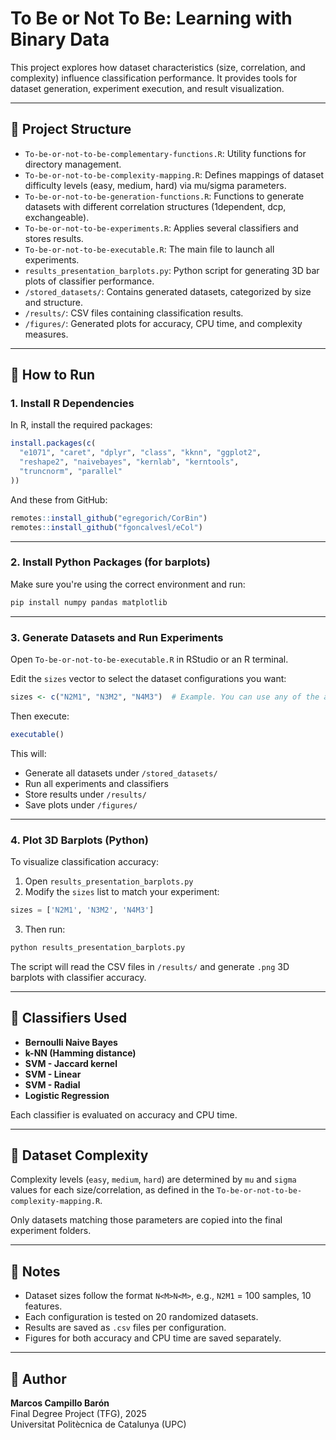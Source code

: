 
# To Be or Not To Be: Learning with Binary Data

This project explores how dataset characteristics (size, correlation, and complexity) influence classification performance. It provides tools for dataset generation, experiment execution, and result visualization.

---

## 📁 Project Structure

- `To-be-or-not-to-be-complementary-functions.R`: Utility functions for directory management.
- `To-be-or-not-to-be-complexity-mapping.R`: Defines mappings of dataset difficulty levels (easy, medium, hard) via mu/sigma parameters.
- `To-be-or-not-to-be-generation-functions.R`: Functions to generate datasets with different correlation structures (1dependent, dcp, exchangeable).
- `To-be-or-not-to-be-experiments.R`: Applies several classifiers and stores results.
- `To-be-or-not-to-be-executable.R`: The main file to launch all experiments.
- `results_presentation_barplots.py`: Python script for generating 3D bar plots of classifier performance.
- `/stored_datasets/`: Contains generated datasets, categorized by size and structure.
- `/results/`: CSV files containing classification results.
- `/figures/`: Generated plots for accuracy, CPU time, and complexity measures.

---

## 🚀 How to Run

### 1. Install R Dependencies

In R, install the required packages:

```r
install.packages(c(
  "e1071", "caret", "dplyr", "class", "kknn", "ggplot2",
  "reshape2", "naivebayes", "kernlab", "kerntools",
  "truncnorm", "parallel"
))
```

And these from GitHub:

```r
remotes::install_github("egregorich/CorBin")
remotes::install_github("fgoncalvesl/eCol")
```

---

### 2. Install Python Packages (for barplots)

Make sure you're using the correct environment and run:

```bash
pip install numpy pandas matplotlib
```

---

### 3. Generate Datasets and Run Experiments

Open `To-be-or-not-to-be-executable.R` in RStudio or an R terminal.

Edit the `sizes` vector to select the dataset configurations you want:

```r
sizes <- c("N2M1", "N3M2", "N4M3")  # Example. You can use any of the available formats.
```

Then execute:

```r
executable()
```

This will:

- Generate all datasets under `/stored_datasets/`
- Run all experiments and classifiers
- Store results under `/results/`
- Save plots under `/figures/`

---

### 4. Plot 3D Barplots (Python)

To visualize classification accuracy:

1. Open `results_presentation_barplots.py`
2. Modify the `sizes` list to match your experiment:

```python
sizes = ['N2M1', 'N3M2', 'N4M3']
```

3. Then run:

```bash
python results_presentation_barplots.py
```

The script will read the CSV files in `/results/` and generate `.png` 3D barplots with classifier accuracy.

---

## 🤖 Classifiers Used

- **Bernoulli Naive Bayes**
- **k-NN (Hamming distance)**
- **SVM - Jaccard kernel**
- **SVM - Linear**
- **SVM - Radial**
- **Logistic Regression**

Each classifier is evaluated on accuracy and CPU time.

---

## 🧠 Dataset Complexity

Complexity levels (`easy`, `medium`, `hard`) are determined by `mu` and `sigma` values for each size/correlation, as defined in the `To-be-or-not-to-be-complexity-mapping.R`.

Only datasets matching those parameters are copied into the final experiment folders.

---

## 📌 Notes

- Dataset sizes follow the format `N<M>N<M>`, e.g., `N2M1` = 100 samples, 10 features.
- Each configuration is tested on 20 randomized datasets.
- Results are saved as `.csv` files per configuration.
- Figures for both accuracy and CPU time are saved separately.

---

## 👤 Author

**Marcos Campillo Barón**  
Final Degree Project (TFG), 2025  
Universitat Politècnica de Catalunya (UPC)
